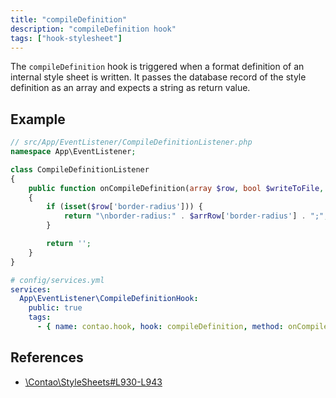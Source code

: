 ```yaml
---
title: "compileDefinition"
description: "compileDefinition hook"
tags: ["hook-stylesheet"]
---
```


The `compileDefinition` hook is triggered when a format definition of an internal
style sheet is written. It passes the database record of the style definition as 
an array and expects a string as return value.

## Example

```php
// src/App/EventListener/CompileDefinitionListener.php
namespace App\EventListener;

class CompileDefinitionListener
{
    public function onCompileDefinition(array $row, bool $writeToFile, array $vars, array $parent): string
    {
        if (isset($row['border-radius'])) {
            return "\nborder-radius:" . $arrRow['border-radius'] . ";";
        }

        return '';
    }
}
```

```yml
# config/services.yml
services:
  App\EventListener\CompileDefinitionHook:
    public: true
    tags:
      - { name: contao.hook, hook: compileDefinition, method: onCompileDefinition }
```

## References

* [\Contao\StyleSheets#L930-L943](https://github.com/contao/contao/blob/4.7.6/core-bundle/src/Resources/contao/classes/StyleSheets.php#L930-L943)
